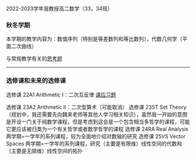 2022-2023学年我教授高二数学（33，34班）

### 秋冬学期

本学期的教学内容为：数值序列（特别是等差数列和等比数列），代数几何学（平面二次曲线）

与常规教学有关的[思考题](https://qiuszms.github.io/2022-2023_Extra_Problems.pdf)

------

### 选修课和未来的选修课

选修课 22A1 Arithmetic I：二次互反律 [课后习题](https://qiuszms.github.io/22A1.pdf)

选修课 23A2 Arithmetic II：二次型算术（可能取消）
选修课 23ST Set Theory（规划中，我还需要先向魏来老师等其他人学习相关知识），虽然我一开始的意图是开设一门关于纯数学课程，但是考虑到这会是一个包含相当多哲学的课程，可能它更应该被归类为一个有关哲学或者数学哲学的课程
选修课 24RA Real Analysis 两学期=一学年的系列课程，较为全面地介绍对数轴的研究
选修课 25VS Vector Spaces 两学期=一学年的系列课程，研究（主要是有限维）线性空间的代数和（主要是无限维）线性空间的拓扑
